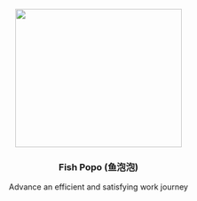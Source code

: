 <!--
 * @Date: 2023-12-30 11:43:31
 * @Description: Modify here please
-->
<p align="center">
  <img width="300px" height="250px" src="https://cdn.yupaowang.com/yupao_pc/images/pl/fish-bubble-design-logo.png">
</p>

<h3 align="center">Fish Popo (鱼泡泡)</h1>

<p align="center">Advance an efficient and satisfying work journey</p>
